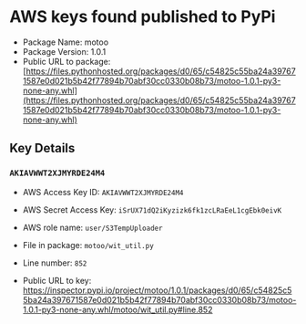# AWS keys found published to PyPi

* Package Name: motoo
* Package Version: 1.0.1
* Public URL to package: [https://files.pythonhosted.org/packages/d0/65/c54825c55ba24a397671587e0d021b5b42f77894b70abf30cc0330b08b73/motoo-1.0.1-py3-none-any.whl](https://files.pythonhosted.org/packages/d0/65/c54825c55ba24a397671587e0d021b5b42f77894b70abf30cc0330b08b73/motoo-1.0.1-py3-none-any.whl)

## Key Details

### `AKIAVWWT2XJMYRDE24M4`

* AWS Access Key ID: `AKIAVWWT2XJMYRDE24M4`
* AWS Secret Access Key: `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` 
* AWS role name: `user/S3TempUploader`
* File in package: `motoo/wit_util.py`
* Line number: `852`

* Public URL to key: https://inspector.pypi.io/project/motoo/1.0.1/packages/d0/65/c54825c55ba24a397671587e0d021b5b42f77894b70abf30cc0330b08b73/motoo-1.0.1-py3-none-any.whl/motoo/wit_util.py#line.852


